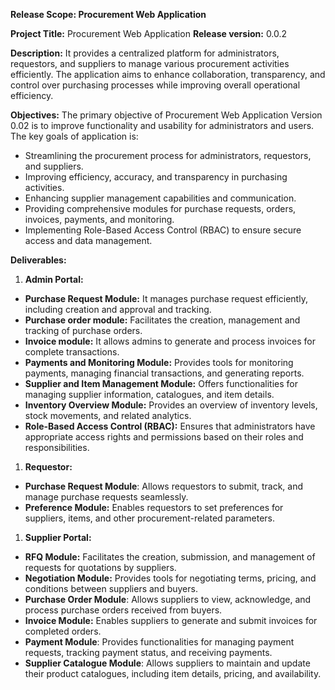 ﻿**Release Scope: Procurement Web Application**

**Project Title:** Procurement Web Application
**Release version:** 0.0.2 


**Description:** It provides a centralized platform for administrators, requestors, and suppliers to manage various procurement activities efficiently. The application aims to enhance collaboration, transparency, and control over purchasing processes while improving overall operational efficiency.

**Objectives:** The primary objective of Procurement Web Application Version 0.02 is to improve functionality and usability for administrators and users. The key goals of application is: 

- Streamlining the procurement process for administrators, requestors, and suppliers.
- Improving efficiency, accuracy, and transparency in purchasing activities.
- Enhancing supplier management capabilities and communication.
- Providing comprehensive modules for purchase requests, orders, invoices, payments, and monitoring.
- Implementing Role-Based Access Control (RBAC) to ensure secure access and data management.
  

**Deliverables:**

1. **Admin Portal:** 
- **Purchase Request Module:** It manages purchase request efficiently, including creation and approval and tracking.
- **Purchase order module:** Facilitates the creation, management and tracking of purchase orders. 
- **Invoice module:** It allows admins to generate and process invoices for complete transactions.
- **Payments and Monitoring Module:** Provides tools for monitoring payments, managing financial transactions, and generating reports.
- **Supplier and Item Management Module:** Offers functionalities for managing supplier information, catalogues, and item details.
- **Inventory Overview Module:** Provides an overview of inventory levels, stock movements, and related analytics.
- **Role-Based Access Control (RBAC):** Ensures that administrators have appropriate access rights and permissions based on their roles and responsibilities.

1. **Requestor:**
- **Purchase Request Module**: Allows requestors to submit, track, and manage purchase requests seamlessly.
- **Preference Module:** Enables requestors to set preferences for suppliers, items, and other procurement-related parameters.

1. **Supplier Portal:**
- **RFQ Module:** Facilitates the creation, submission, and management of requests for quotations by suppliers.
- **Negotiation Module:** Provides tools for negotiating terms, pricing, and conditions between suppliers and buyers.
- **Purchase Order Module**: Allows suppliers to view, acknowledge, and process purchase orders received from buyers.
- **Invoice Module:** Enables suppliers to generate and submit invoices for completed orders.
- **Payment Module**: Provides functionalities for managing payment requests, tracking payment status, and receiving payments.
- **Supplier Catalogue Module**: Allows suppliers to maintain and update their product catalogues, including item details, pricing, and availability.

